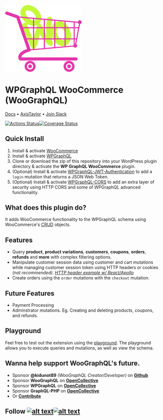 <img src="./logo.svg" width="250px" />

# WPGraphQL WooCommerce (WooGraphQL)

<a href="https://woographql.axistaylor.com/" target="_blank">Docs</a> • <a href="https://www.axistaylor.com" target="_blank">AxisTaylor</a> • <a href="https://wpgql-slack.herokuapp.com/" target="_blank">Join Slack</a>

[![Actions Status](https://github.com/wp-graphql/wp-graphql-woocommerce/workflows/Testing%20Integration/badge.svg)](https://github.com/wp-graphql/wp-graphql-woocommerce/actions)[![Coverage Status](https://coveralls.io/repos/github/wp-graphql/wp-graphql-woocommerce/badge.svg?branch=develop)](https://coveralls.io/github/wp-graphql/wp-graphql-woocommerce?branch=develop) 

## Quick Install
1. Install & activate [WooCommerce](https://woocommerce.com/)
2. Install & activate [WPGraphQL](https://www.wpgraphql.com/)
3. Clone or download the zip of this repository into your WordPress plugin directory & activate the **WP GraphQL WooCommerce** plugin.
4. (Optional) Install & activate [WPGraphQL-JWT-Authentication](https://github.com/wp-graphql/wp-graphql-jwt-authentication) to add a `login` mutation that returns a JSON Web Token.
5. (Optional) Install & activate [WPGraphQL-CORS](https://github.com/funkhaus/wp-graphql-cors) to add an extra layer of security using HTTP CORS and some of WPGraphQL advanced functionality. 

## What does this plugin do?
It adds WooCommerce functionality to the WPGraphQL schema using WooCommerce's [CRUD](https://github.com/woocommerce/woocommerce/wiki/CRUD-Objects-in-3.0) objects.

## Features
- Query **product**, **product variations**, **customers**, **coupons**, **orders**, **refunds** and **more** with complex filtering options.
- Manipulate customer session data using customer and cart mutations while managing customer session token using HTTP headers or cookies *(not recommended)*. *[HTTP header example w/ React/Apollo](https://github.com/wp-graphql/wp-graphql-woocommerce/pull/88)*
- Create orders using the `order` mutations with the `checkout` mutation.

## Future Features
- Payment Processing
- Adminstrator mutations. Eg. Creating and deleting products, coupons, and refunds.

## Playground
Feel free to test out the extension using the [playground](https://docs.wpgraphql.com/extensions/wpgraphql-woocommerce/). The playground allows you to execute queries and mutations, as well as view the schema.

## Wanna help support WooGraphQL's future.
- Sponsor **@kidunot89** *(WooGraphQL Creator/Developer)* on **[Github](https://github.com/sponsors/kidunot89)**
- Sponsor **WooGraphQL** on **[OpenCollective](https://opencollective.com/woographql)**
- Sponsor **WPGraphQL** on **[OpenCollective](http://opencollective.com/wp-graphql)**
- Sponsor **GraphQL-PHP** on **[OpenCollective](https://opencollective.com/webonyx-graphql-php)**
- Or **[Contribute](./CONTRIBUTING.md)**

## Follow [![alt text](http://i.imgur.com/tXSoThF.png)](https://twitter.com/woographql)[![alt text](http://i.imgur.com/P3YfQoD.png)](https://www.facebook.com/woographql)
